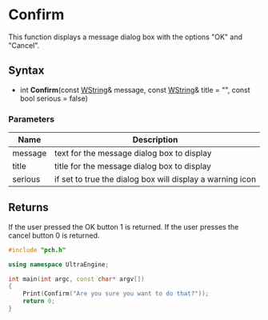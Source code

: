 # Confirm #

This function displays a message dialog box with the options "OK" and "Cancel".

## Syntax ##
- int **Confirm**(const [WString](WString.md)& message, const [WString](WString.md)& title = "", const bool serious = false)

### Parameters ###
| Name | Description |
| --- | --- |
| message | text for the message dialog box to display |
| title | title for the message dialog box to display |
| serious | if set to true the dialog box will display a warning icon |

## Returns ##
If the user pressed the OK button 1 is returned. If the user presses the cancel button 0 is returned.

```c++
#include "pch.h"

using namespace UltraEngine;

int main(int argc, const char* argv[])
{
	Print(Confirm("Are you sure you want to do that?"));
	return 0;
}
```